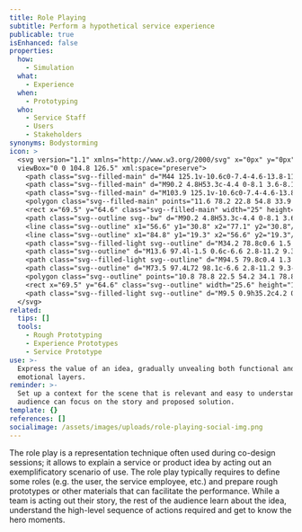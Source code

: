 ```yaml
---
title: Role Playing
subtitle: Perform a hypothetical service experience
publicable: true
isEnhanced: false
properties:
  how:
    - Simulation
  what:
    - Experience
  when:
    - Prototyping
  who:
    - Service Staff
    - Users
    - Stakeholders
synonyms: Bodystorming
icon: >
  <svg version="1.1" xmlns="http://www.w3.org/2000/svg" x="0px" y="0px"
  viewBox="0 0 104.8 126.5" xml:space="preserve">
    <path class="svg--filled-main" d="M44 125.1v-10.6c0-7.4-4.6-13.8-11-16.6H12.6c-6.5 2.7-11 9.1-11 16.6v10.6H44z"/>
    <path class="svg--filled-main" d="M90.2 4.8H53.3c-4.4 0-8.1 3.6-8.1 8.1v26c0 4.4 3.6 8.1 8.1 8.1h27.6l8.5 8.5v-8.5h0.8c4.4 0 8.1-3.6 8.1-8.1v-26C98.2 8.4 94.6 4.8 90.2 4.8z"/>
    <path class="svg--filled-main" d="M103.9 125.1v-10.6c0-7.4-4.6-13.8-11-16.6H72.4c-6.5 2.7-11 9.1-11 16.6v10.6H103.9z"/>
    <polygon class="svg--filled-main" points="11.6 78.2 22.8 54.8 33.9 78.2 "/>
    <rect x="69.5" y="64.6" class="svg--filled-main" width="25" height="14.6"/>
    <path class="svg--outline svg--bw" d="M90.2 4.8H53.3c-4.4 0-8.1 3.6-8.1 8.1v26c0 4.4 3.6 8.1 8.1 8.1h27.6l8.5 8.5v-8.5h0.8c4.4 0 8.1-3.6 8.1-8.1v-26C98.2 8.4 94.6 4.8 90.2 4.8z"/>
    <line class="svg--outline" x1="56.6" y1="30.8" x2="77.1" y2="30.8"/>
    <line class="svg--outline" x1="84.8" y1="19.3" x2="56.6" y2="19.3"/>
    <path class="svg--filled-light svg--outline" d="M34.2 78.8c0.6 1.5 1 3.2 1 5v4.4c0 7.1-5.7 12.9-12.7 12.9S9.7 95.3 9.7 88.2v-4.4c0-1.8 0.4-3.4 1-5L34.2 78.8z"/>
    <path class="svg--outline" d="M13.6 97.4l-1.5 0.6c-6.6 2.8-11.2 9.3-11.2 16.8v10.7H44v-10.7c0-7.5-4.6-14-11.2-16.8l-1.5-0.6"/>
    <path class="svg--filled-light svg--outline" d="M94.5 79.8c0.4 1.3 0.6 2.6 0.6 4v4.4c0 7.1-5.7 12.9-12.7 12.9s-12.7-5.8-12.7-12.9v-4.4c0-1.4 0.2-2.7 0.6-4L94.5 79.8z"/>
    <path class="svg--outline" d="M73.5 97.4L72 98.1c-6.6 2.8-11.2 9.3-11.2 16.8v10.7h43.1v-10.7c0-7.5-4.6-14-11.2-16.8l-1.5-0.6"/>
    <polygon class="svg--outline" points="10.8 78.8 22.5 54.2 34.1 78.8 "/>
    <rect x="69.5" y="64.6" class="svg--outline" width="25.6" height="15.2"/>
    <path class="svg--filled-light svg--outline" d="M9.5 0.9h35.2c4.2 0 7.7 3.5 7.7 7.7v24.8c0 4.2-3.5 7.7-7.7 7.7H18.4l-8.1 8.1v-8.1H9.5c-4.2 0-7.7-3.5-7.7-7.7V8.6C1.8 4.4 5.3 0.9 9.5 0.9z"/>
  </svg>
related:
  tips: []
  tools:
    - Rough Prototyping
    - Experience Prototypes
    - Service Prototype
use: >-
  Express the value of an idea, gradually unvealing both functional and
  emotional layers.
reminder: >-
  Set up a context for the scene that is relevant and easy to understand, so the
  audience can focus on the story and proposed solution.
template: {}
references: []
socialimage: /assets/images/uploads/role-playing-social-img.png
---
```

The role play is a representation technique often used during co-design sessions; it allows to explain a service or product idea by acting out an exemplificatory scenario of use. The role play typically requires to define some roles (e.g. the user, the service employee, etc.) and prepare rough prototypes or other materials that can facilitate the performance. While a team is acting out their story, the rest of the audience learn about the idea, understand the high-level sequence of actions required and get to know the hero moments.
